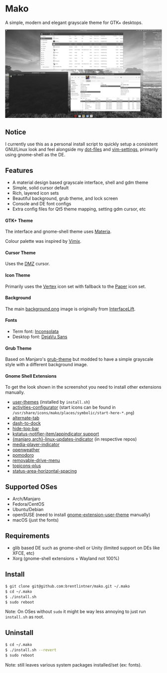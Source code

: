 # Mako

A simple, modern and elegant grayscale theme for GTK+ desktops.

![screenshot example](https://raw.githubusercontent.com/brentlintner/mako/master/screenshot.png)

## Notice

I currently use this as a personal install script to quickly setup a
consistent GNU/Linux look and feel alongside my [dot-files](https://github.com/brentlintner/dot-files) and [vim-settings](https://github.com/brentlintner/vim-settings), primarily using gnome-shell as the DE.

## Features

* A material design based grayscale interface, shell and gdm theme
* Simple, solid cursor default
* Rich, layered icon sets
* Beautiful background, grub theme, and lock screen
* Console and DE font configs
* Extra config files for Qt5 theme mapping, setting gdm cursor, etc

#### GTK+ Theme

The interface and gnome-shell theme uses [Materia](https://github.com/nana-4/materia-theme).

Colour palette was inspired by [Vimix](https://github.com/vinceliuice/vimix-gtk-themes).

#### Cursor Theme

Uses the [DMZ](https://www.gnome-look.org/p/999970) cursor.

#### Icon Theme

Primarily uses the [Vertex](https://github.com/horst3180/vertex-icons) icon set with fallback to the [Paper](https://github.com/snwh/paper-icon-theme) icon set.

#### Background

The main [background.png](https://github.com/brentlintner/mako/raw/master/images/background.png) image is originally from [InterfaceLift](https://interfacelift.com/wallpaper/details/4129/zuiderheide.html).

#### Fonts

* Term font: [Inconsolata](http://www.levien.com/type/myfonts/inconsolata.html)
* Desktop font: [DejaVu Sans](https://dejavu-fonts.github.io)

#### Grub Theme

Based on Manjaro's [grub-theme](https://github.com/manjaro/grub-theme/tree/master/manjaro-live) but modded to have
a simple grayscale style with a different background image.

#### Gnome Shell Extensions

To get the look shown in the screenshot you need to install other extensions manually.

* [user-themes](https://extensions.gnome.org/extension/1031/topicons/) (installed by `install.sh`)
* [activities-configurator](https://extensions.gnome.org/extension/358/activities-configurator/) (start icons can be found in `/usr/share/icons/mako/places/symbolic/start-here-*.png`)
* [alternate-tab](https://extensions.gnome.org/extension/15/alternatetab/)
* [dash-to-dock](https://extensions.gnome.org/extension/307/dash-to-dock/)
* [hide-top-bar](https://extensions.gnome.org/extension/545/hide-top-bar/)
* [kstatus-notifier-item/appindicator support](https://extensions.gnome.org/extension/615/appindicator-support/)
* [{manjaro,arch}-linux-updates-indicator](https://extensions.gnome.org/extension/1010/archlinux-updates-indicator/) (in respective repos)
* [media-player-indicator](https://extensions.gnome.org/extension/55/media-player-indicator/)
* [openweather](https://extensions.gnome.org/extension/750/openweather/)
* [pomodoro](https://extensions.gnome.org/extension/53/pomodoro/)
* [removable-drive-menu](https://extensions.gnome.org/extension/7/removable-drive-menu/)
* [topicons-plus](https://extensions.gnome.org/extension/1031/topicons/)
* [status-area-horizontal-spacing](https://extensions.gnome.org/extension/355/status-area-horizontal-spacing/)

## Supported OSes

* Arch/Manjaro
* Fedora/CentOS
* Ubuntu/Debian
* openSUSE (need to install [gnome-extension-user-theme](https://extensions.gnome.org/extension/19/user-themes) manually)
* macOS (just the fonts)

## Requirements

* glib based DE such as gnome-shell or Unity (limited support on DEs like XFCE, etc)
* Xorg (gnome-shell extensions + Wayland not 100%)

## Install
```sh
$ git clone git@github.com:brentlintner/mako.git ~/.mako
$ cd ~/.mako
$ ./install.sh
$ sudo reboot
```
Note: On OSes without `sudo` it might be way less annoying to just run `install.sh` as root.

## Uninstall
```sh
$ cd ~/.mako
$ ./install.sh --revert
$ sudo reboot
```
Note: still leaves various system packages installed/set (ex: fonts).
